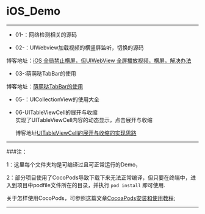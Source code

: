 # iOS_Demo


---

- 01-：网络检测相关的源码

- 02-：UIWebview加载视频的横竖屏监听，切换的源码

博客地址：[iOS 全局禁止横屏，但UIWebView 全屏播放视频，横屏，解决办法](http://www.cnblogs.com/fengtengfei/p/4646562.html)

- 03-:萌萌哒TabBar的使用

博客地址：[萌萌哒TabBar的使用](http://darren90.github.io/2015/09/12/%E8%90%8C%E8%90%8C%E5%93%92TabBar%E7%9A%84%E4%BD%BF%E7%94%A8/)

- 05-：UICollectionView的使用大全
- 06-UITableViewCell的展开与收缩	
	实现了UITableViewCell内容的动态显示，点击展开与收缩
	
	博客地址[UITableViewCell的展开与收缩的实现思路](http://www.cnblogs.com/fengtengfei/p/5084222.html)

---

###注：

1：这里每个文件夹均是可编译过且可正常运行的Demo，

2：部分项目使用了CocoPods导致下载下来无法正常编译，但只要在终端中，进入到项目中podfile文件所在的目录，并执行 `pod install` 即可使用.

关于怎样使用CocoPods，可参照这篇文章[CocoaPods安装和使用教程](http://code4app.com/article/cocoapods-install-usage);

---

